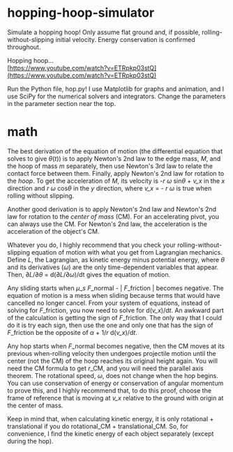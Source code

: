 # hopping-hoop-simulator
Simulate a hopping hoop! Only assume flat ground and, if possible, rolling-without-slipping initial velocity. Energy conservation is confirmed throughout.

Hopping hoop...  
[https://www.youtube.com/watch?v=ETRpkp03stQ](https://www.youtube.com/watch?v=ETRpkp03stQ)

Run the Python file, hop.py! I use Matplotlib for graphs and animation, and I use SciPy for the numerical solvers and integrators. Change the parameters in the parameter section near the top.

# math
The best derivation of the equation of motion (the differential equation that solves to give *θ*(*t*)) is to apply Newton's 2nd law to the edge mass, *M*, and the hoop of mass *m* separately, then use Newton's 3rd law to relate the contact force between them. Finally, apply Newton's 2nd law for rotation to the *hoop*. To get the acceleration of *M*, its velocity is -*r* *ω* sin*θ* + *v\_x* in the *x* direction and *r* *ω* cos*θ* in the *y* direction, where *v\_x* = - *r* *ω* is true when rolling without slipping.

Another good derivation is to apply Newton's 2nd law and Newton's 2nd law for rotation to the *center of mass* (CM). For an accelerating pivot, you can always use the CM. For Newton's 2nd law, the acceleration is the acceleration of the object's CM. 

Whatever you do, I highly recommend that you check your rolling-without-slipping equation of motion with what you get from Lagrangian mechanics. Define *L*, the Lagrangian, as kinetic energy minus potential energy, where *θ* and its derivatives (*ω*) are the only time-dependent variables that appear. Then, ∂*L*/∂*θ* = d(∂*L*/∂*ω*)/dt gives the equation of motion.

Any sliding starts when *μ*\_*s* *F*_normal - | *F*_friction | becomes negative. The equation of motion is a mess when sliding because terms that would have cancelled no longer cancel. From your system of equations, instead of solving for *F*_friction, you now need to solve for d(*v\_x*)/d*t*. An awkward part of the calculation is getting the sign of *F*_friction. The only way that I could do it is try each sign, then use the one and only one that has the sign of *F*_friction be the opposite of *α* + 1/*r* d(*v\_x*)/d*t*.

Any hop starts when *F*_normal becomes negative, then the CM moves at its previous when-rolling velocity then undergoes projectile motion until the center (not the CM) of the hoop reaches its original height again. You will need the CM formula to get *r*\_CM, and you will need the parallel axis theorem. The rotational speed, *ω*, does not change when the hop begins. You can use conservation of energy or conservation of angular momentum to prove this, and I highly recommend that, to do this proof, choose the frame of reference that is moving at *v\_x* relative to the ground with origin at the center of mass.

Keep in mind that, when calculating kinetic energy, it is only rotational + translational if you do rotational\_CM + translational\_CM. So, for convenience, I find the kinetic energy of each object separately (except during the hop).
